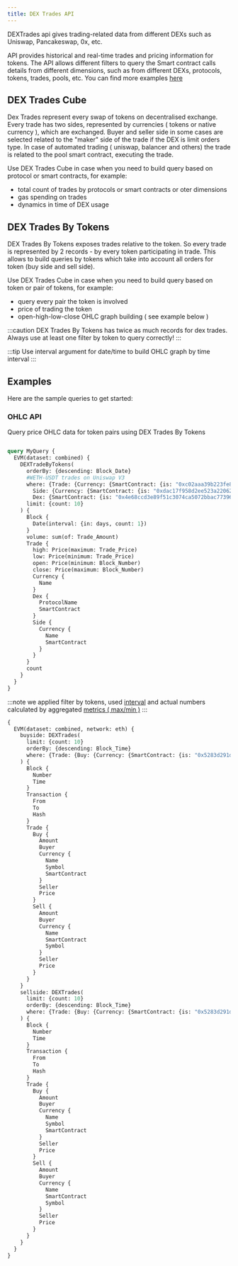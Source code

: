 ```yaml
---
title: DEX Trades API
---
```


<head>
<meta name="title" content="DEX Trades API"/>
<meta name="description" content="Get address balance and history on the DEX Trades blockchain. Also, get address balance and history for tokens or NFTs on the DEX Trades blockchain."/>
<meta name="keywords" content="DEX Trades api, DEX Trades python api, DEX Trades nft api, DEX Trades scan api, DEX Trades api, DEX Trades api docs, DEX Trades crypto api, DEX Trades blockchain api,matic network api"/>
<meta name="robots" content="index, follow"/>
<meta http-equiv="Content-Type" content="text/html; charset=utf-8"/>
<meta name="language" content="English"/>

<!-- Open Graph / Facebook -->
<meta property="og:type" content="website" />
<meta property="og:title" content="DEX Trades, address balance and history API" />
<meta property="og:description" content="Get DEX trades data for EVM chains. Also, get address balance and history for tokens or NFTs on the EVM chain." />

<!-- Twitter -->
<meta property="twitter:card" content="summary_large_image" />
<meta property="twitter:title" content="DEX Trades API" />
<meta property="twitter:description" content="Get DEX trades data for EVM chains. Also, get address balance and history for tokens or NFTs on the EVM chain." />
</head>


DEXTrades api gives trading-related data from different DEXs such as Uniswap, Pancakeswap, 0x, etc.

API provides historical and real-time trades and pricing information for tokens. The API allows different filters to query the Smart contract calls details from different dimensions, such as from different DEXs, protocols, tokens, trades, pools, etc. 
You can find more examples [here](/docs/examples/dextrades/get-trading-pairs-of-token)


## DEX Trades Cube

Dex Trades represent every swap of tokens on decentralised exchange. Every trade has
two sides, represented by currencies ( tokens or native currency ), which are exchanged.
Buyer and seller side in some cases are selected related to the "maker" side of the trade if
the DEX is limit orders type. In case of automated trading ( uniswap, balancer and others)
the trade is related to the pool smart contract, executing the trade.

Use DEX Trades Cube in case when you need to build query based on protocol or smart contracts, for example:

* total count of trades by protocols or smart contracts or oter dimensions
* gas spending on trades
* dynamics in time of DEX usage

## DEX Trades By Tokens

DEX Trades By Tokens exposes trades relative to the token. So every trade is represented by 2 records - by every token
participating in trade. This allows to build queries by tokens which take into account all orders for token
(buy side and sell side).

Use DEX Trades Cube in case when you need to build query based on token or pair of tokens, for example:

* query every pair the token is involved
* price of trading the token
* open-high-low-close OHLC graph building ( see example below )

:::caution
DEX Trades By Tokens has twice as much records for dex trades. Always use at least one filter by token
to query correctly! 
:::

:::tip
Use interval argument for date/time to build OHLC graph by time interval
:::

## Examples

Here are the sample queries to get started:

### OHLC API

Query price OHLC data for token pairs using DEX Trades By Tokens

```graphql

query MyQuery {
  EVM(dataset: combined) {
    DEXTradeByTokens(
      orderBy: {descending: Block_Date}
      #WETH-USDT trades on Uniswap V3
      where: {Trade: {Currency: {SmartContract: {is: "0xc02aaa39b223fe8d0a0e5c4f27ead9083c756cc2"}}, 
        Side: {Currency: {SmartContract: {is: "0xdac17f958d2ee523a2206206994597c13d831ec7"}}}, 
        Dex: {SmartContract: {is: "0x4e68ccd3e89f51c3074ca5072bbac773960dfa36"}}}}
      limit: {count: 10}
    ) {
      Block {
        Date(interval: {in: days, count: 1})
      }
      volume: sum(of: Trade_Amount)
      Trade {
        high: Price(maximum: Trade_Price)
        low: Price(minimum: Trade_Price)
        open: Price(minimum: Block_Number)
        close: Price(maximum: Block_Number)
        Currency {
          Name
        }
        Dex {
          ProtocolName
          SmartContract
        }
        Side {
          Currency {
            Name
            SmartContract
          }
        }
      }
      count
    }
  }
}

```

:::note
we applied filter by tokens, used [interval](/docs/graphql/datetime) and actual numbers 
calculated by  aggregated [metrics ( max/min )](/docs/graphql/calculations)
:::


```graphql
{
  EVM(dataset: combined, network: eth) {
    buyside: DEXTrades(
      limit: {count: 10}
      orderBy: {descending: Block_Time}
      where: {Trade: {Buy: {Currency: {SmartContract: {is: "0x5283d291dbcf85356a21ba090e6db59121208b44"}}}}, Block: {Time: {since: "2023-03-03T01:00:00Z", till: "2023-03-05T05:15:23Z"}}}
    ) {
      Block {
        Number
        Time
      }
      Transaction {
        From
        To
        Hash
      }
      Trade {
        Buy {
          Amount
          Buyer
          Currency {
            Name
            Symbol
            SmartContract
          }
          Seller
          Price
        }
        Sell {
          Amount
          Buyer
          Currency {
            Name
            SmartContract
            Symbol
          }
          Seller
          Price
        }
      }
    }
    sellside: DEXTrades(
      limit: {count: 10}
      orderBy: {descending: Block_Time}
      where: {Trade: {Buy: {Currency: {SmartContract: {is: "0x5283d291dbcf85356a21ba090e6db59121208b44"}}}}, Block: {Time: {since: "2023-03-03T01:00:00Z", till: "2023-03-05T05:15:23Z"}}}
    ) {
      Block {
        Number
        Time
      }
      Transaction {
        From
        To
        Hash
      }
      Trade {
        Buy {
          Amount
          Buyer
          Currency {
            Name
            Symbol
            SmartContract
          }
          Seller
          Price
        }
        Sell {
          Amount
          Buyer
          Currency {
            Name
            SmartContract
            Symbol
          }
          Seller
          Price
        }
      }
    }
  }
}

```

